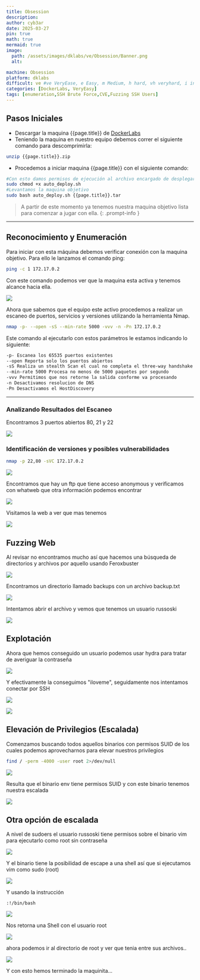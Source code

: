 ```yaml
---
title: Obsession
description:
author: cyb3ar
date: 2025-03-27
pin: true
math: true
mermaid: true
image:
  path: /assets/images/dklabs/ve/Obsession/Banner.png
  alt: 

machine: Obsession
platform: dklabs
difficult: ve #ve VeryEase, e Easy, m Medium, h hard, vh veryhard, i insane
categories: [DockerLabs, VeryEasy]
tags: [enumeration,SSH Brute Force,CVE,Fuzzing SSH Users]
---
```

## Pasos Iniciales

- Descargar la maquina {{page.title}} de [DockerLabs](https://dockerlabs.es/)
- Teniendo la maquina en nuestro equipo debemos correr el siguiente comando para descomprimirla:

```bash
unzip {{page.title}}.zip
```

- Procedemos a iniciar maquina {{page.title}} con el siguiente comando:

```bash
#Con esto damos permisos de ejecución al archivo encargado de desplegarnos la máquina.
sudo chmod +x auto_deploy.sh
#Levantamos la maquina objetivo
sudo bash auto_deploy.sh {{page.title}}.tar
```

<!-- markdownlint-capture -->
<!-- markdownlint-disable -->

> A partir de este momento ya tenemos nuestra maquina objetivo lista para comenzar a jugar con ella.
{: .prompt-info }

<!-- markdownlint-restore -->

----------------------------------------------------------------------------

## Reconocimiento y Enumeración

Para iniciar con esta máquina debemos verificar conexión con la maquina objetivo. Para ello le lanzamos el comando ping:

```bash
ping -c 1 172.17.0.2
```

Con este comando podemos ver que la maquina esta activa y tenemos alcance hacia ella. 

![](/assets/images/{{page.platform}}/{{page.difficult}}/{{page.machine}}/Ping.png)

Ahora que sabemos que el equipo este activo procedemos a realizar un escaneo de puertos, servicios y versiones utilizando la herramienta Nmap.

```bash
nmap -p- --open -sS --min-rate 5000 -vvv -n -Pn 172.17.0.2
```

Este comando al ejecutarlo con estos parámetros le estamos indicando lo siguiente:

```bash
-p- Escanea los 65535 puertos existentes
--open Reporta solo los puertos abiertos
-sS Realiza un stealth Scan el cual no completa el three-way handshake (SYN / SYN-ACK / RST)
--min-rate 5000 Procesa no menos de 5000 paquetes por segundo
-vvv Permitimos que nos retorne la salida conforme va procesando
-n Desactivamos resolucion de DNS
-Pn Desactivamos el HostDiscovery
```

---------------------------------------------------------------------------------
### Analizando Resultados del Escaneo

Encontramos 3 puertos abiertos 80, 21 y 22

![](/assets/images/{{page.platform}}/{{page.difficult}}/{{page.machine}}/Nmap1.png)

### Identificación de versiones y posibles vulnerabilidades

```bash
nmap -p 22,80 -sVC 172.17.0.2
```

![](/assets/images/{{page.platform}}/{{page.difficult}}/{{page.machine}}/Nmap2.png)

Encontramos que hay un ftp que tiene acceso anonymous y verificamos con whatweb que otra información podemos encontrar

![](/assets/images/{{page.platform}}/{{page.difficult}}/{{page.machine}}/Whatweb.png)

Visitamos la web a ver que mas tenemos

![](/assets/images/{{page.platform}}/{{page.difficult}}/{{page.machine}}/Web.png)

## Fuzzing Web

Al revisar no encontramos mucho así que hacemos una búsqueda de directorios y archivos por aquello usando Feroxbuster

![](/assets/images/{{page.platform}}/{{page.difficult}}/{{page.machine}}/Feroxbuster.png)

Encontramos un directorio llamado backups con un archivo backup.txt

![](/assets/images/{{page.platform}}/{{page.difficult}}/{{page.machine}}/Backup.png)

Intentamos abrir el archivo y vemos que tenemos un usuario russoski

![](/assets/images/{{page.platform}}/{{page.difficult}}/{{page.machine}}/File.png)

## Explotación 

Ahora que hemos conseguido un usuario podemos usar hydra para tratar de averiguar la contraseña

![](/assets/images/{{page.platform}}/{{page.difficult}}/{{page.machine}}/Hydra.png)

Y efectivamente la conseguimos "iloveme", seguidamente nos intentamos conectar por SSH

![](/assets/images/{{page.platform}}/{{page.difficult}}/{{page.machine}}/SSH.png)

![](/assets/images/{{page.platform}}/{{page.difficult}}/{{page.machine}}/User.png)
## Elevación de Privilegios (Escalada)

Comenzamos buscando todos aquellos binarios con permisos SUID de los cuales podemos aprovecharnos para elevar nuestros privilegios

```bash
find / -perm -4000 -user root 2>/dev/null
```

![](/assets/images/{{page.platform}}/{{page.difficult}}/{{page.machine}}/Perms.png)

Resulta que el binario env tiene permisos SUID y con este binario tenemos nuestra escalada

![](/assets/images/{{page.platform}}/{{page.difficult}}/{{page.machine}}/Escalada.png)

## Otra opción de escalada

A nivel de sudoers el usuario russoski tiene permisos sobre el binario vim para ejecutarlo como root sin contraseña

![](/assets/images/{{page.platform}}/{{page.difficult}}/{{page.machine}}/Sudoers.png)

Y el binario tiene la posibilidad de escape a una shell así que si ejecutamos vim como sudo (root)

![](/assets/images/{{page.platform}}/{{page.difficult}}/{{page.machine}}/vim.png)

Y usando la instrucción

```shell
:!/bin/bash
```

![](/assets/images/{{page.platform}}/{{page.difficult}}/{{page.machine}}/Escape.png)

Nos retorna una Shell con el usuario root

![](/assets/images/{{page.platform}}/{{page.difficult}}/{{page.machine}}/Root.png)

ahora podemos ir al directorio de root y ver que tenia entre sus archivos.. 

![](/assets/images/{{page.platform}}/{{page.difficult}}/{{page.machine}}/Files.png)

Y con esto hemos terminado la maquinita...

































